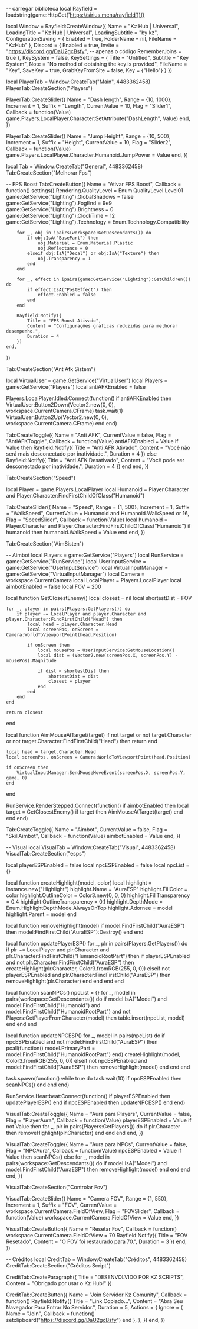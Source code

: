 -- carregar biblioteca
local Rayfield = loadstring(game:HttpGet('https://sirius.menu/rayfield'))()

local Window = Rayfield:CreateWindow({
    Name = "Kz Hub | Universal",
    LoadingTitle = "Kz Hub | Universal",
    LoadingSubtitle = "by kz",
    ConfigurationSaving = {
        Enabled = true,
        FolderName = nil,
        FileName = "KzHub"
    },
    Discord = {
    Enabled = true,
    Invite = "https://discord.gg/DaU2gcBsfy", -- apenas o código
    RememberJoins = true
},
    KeySystem = false,
    KeySettings = {
        Title = "Untitled",
        Subtitle = "Key System",
        Note = "No method of obtaining the key is provided",
        FileName = "Key",
        SaveKey = true,
        GrabKeyFromSite = false,
        Key = {"Hello"}
    }
})

local PlayerTab = Window:CreateTab("Main", 4483362458)
PlayerTab:CreateSection("Players")

PlayerTab:CreateSlider({
    Name = "Dash length",
    Range = {10, 1000},
    Increment = 1,
    Suffix = "Length",
    CurrentValue = 10,
    Flag = "Slider1",
    Callback = function(Value)
        game.Players.LocalPlayer.Character:SetAttribute("DashLength", Value)
    end,
})

PlayerTab:CreateSlider({
    Name = "Jump Height",
    Range = {10, 500},
    Increment = 1,
    Suffix = "Height",
    CurrentValue = 10,
    Flag = "Slider2",
    Callback = function(Value)
        game.Players.LocalPlayer.Character.Humanoid.JumpPower = Value
    end,
})

local Tab = Window:CreateTab("General", 4483362458)
Tab:CreateSection("Melhorar Fps")

-- FPS Boost
Tab:CreateButton({
    Name = "Ativar FPS Boost",
    Callback = function()
        settings().Rendering.QualityLevel = Enum.QualityLevel.Level01
        game:GetService("Lighting").GlobalShadows = false
        game:GetService("Lighting").FogEnd = 9e9
        game:GetService("Lighting").Brightness = 0
        game:GetService("Lighting").ClockTime = 12
        game:GetService("Lighting").Technology = Enum.Technology.Compatibility

        for _, obj in ipairs(workspace:GetDescendants()) do
            if obj:IsA("BasePart") then
                obj.Material = Enum.Material.Plastic
                obj.Reflectance = 0
            elseif obj:IsA("Decal") or obj:IsA("Texture") then
                obj.Transparency = 1
            end
        end

        for _, effect in ipairs(game:GetService("Lighting"):GetChildren()) do
            if effect:IsA("PostEffect") then
                effect.Enabled = false
            end
        end

        Rayfield:Notify({
            Title = "FPS Boost Ativado",
            Content = "Configurações gráficas reduzidas para melhorar desempenho.",
            Duration = 4
        })
    end,
})

Tab:CreateSection("Ant Afk Sistem")

local VirtualUser = game:GetService("VirtualUser")
local Players = game:GetService("Players")
local antiAFKEnabled = false

Players.LocalPlayer.Idled:Connect(function()
    if antiAFKEnabled then
        VirtualUser:Button2Down(Vector2.new(0, 0), workspace.CurrentCamera.CFrame)
        task.wait(1)
        VirtualUser:Button2Up(Vector2.new(0, 0), workspace.CurrentCamera.CFrame)
    end
end)

Tab:CreateToggle({
    Name = "Anti AFK",
    CurrentValue = false,
    Flag = "AntiAFKToggle",
    Callback = function(Value)
        antiAFKEnabled = Value
        if Value then
            Rayfield:Notify({
                Title = "Anti AFK Ativado",
                Content = "Você não será mais desconectado por inatividade.",
                Duration = 4
            })
        else
            Rayfield:Notify({
                Title = "Anti AFK Desativado",
                Content = "Você pode ser desconectado por inatividade.",
                Duration = 4
            })
        end
    end,
})

Tab:CreateSection("Speed")

local Player = game.Players.LocalPlayer
local Humanoid = Player.Character and Player.Character:FindFirstChildOfClass("Humanoid")

Tab:CreateSlider({
    Name = "Speed",
    Range = {1, 500},
    Increment = 1,
    Suffix = "WalkSpeed",
    CurrentValue = Humanoid and Humanoid.WalkSpeed or 16,
    Flag = "SpeedSlider",
    Callback = function(Value)
        local humanoid = Player.Character and Player.Character:FindFirstChildOfClass("Humanoid")
        if humanoid then
            humanoid.WalkSpeed = Value
        end
    end,
})

Tab:CreateSection("AimSisten")

-- Aimbot
local Players = game:GetService("Players")
local RunService = game:GetService("RunService")
local UserInputService = game:GetService("UserInputService")
local VirtualInputManager = game:GetService("VirtualInputManager")
local Camera = workspace.CurrentCamera
local LocalPlayer = Players.LocalPlayer
local aimbotEnabled = false
local FOV = 200

local function GetClosestEnemy()
    local closest = nil
    local shortestDist = FOV

    for _, player in pairs(Players:GetPlayers()) do  
        if player ~= LocalPlayer and player.Character and player.Character:FindFirstChild("Head") then  
            local head = player.Character.Head  
            local screenPos, onScreen = Camera:WorldToViewportPoint(head.Position)  

            if onScreen then  
                local mousePos = UserInputService:GetMouseLocation()  
                local dist = (Vector2.new(screenPos.X, screenPos.Y) - mousePos).Magnitude  

                if dist < shortestDist then  
                    shortestDist = dist  
                    closest = player  
                end  
            end  
        end  
    end  

    return closest
end

local function AimMouseAtTarget(target)
    if not target or not target.Character or not target.Character:FindFirstChild("Head") then return end

    local head = target.Character.Head  
    local screenPos, onScreen = Camera:WorldToViewportPoint(head.Position)  

    if onScreen then  
        VirtualInputManager:SendMouseMoveEvent(screenPos.X, screenPos.Y, game, 0)  
    end
end

RunService.RenderStepped:Connect(function()
    if aimbotEnabled then
        local target = GetClosestEnemy()
        if target then
            AimMouseAtTarget(target)
        end
    end
end)

Tab:CreateToggle({
    Name = "Aimbot",
    CurrentValue = false,
    Flag = "SkillAimbot",
    Callback = function(Value)
        aimbotEnabled = Value
    end,
})

-- Visual
local VisualTab = Window:CreateTab("Visual", 4483362458)
VisualTab:CreateSection("esps")

local playerESPEnabled = false
local npcESPEnabled = false
local npcList = {}

local function createHighlight(model, color)
    local highlight = Instance.new("Highlight")
    highlight.Name = "AuraESP"
    highlight.FillColor = color
    highlight.OutlineColor = Color3.new(0, 0, 0)
    highlight.FillTransparency = 0.4
    highlight.OutlineTransparency = 0.1
    highlight.DepthMode = Enum.HighlightDepthMode.AlwaysOnTop
    highlight.Adornee = model
    highlight.Parent = model
end

local function removeHighlight(model)
    if model:FindFirstChild("AuraESP") then
        model:FindFirstChild("AuraESP"):Destroy()
    end
end

local function updatePlayerESP()
    for _, plr in pairs(Players:GetPlayers()) do
        if plr ~= LocalPlayer and plr.Character and plr.Character:FindFirstChild("HumanoidRootPart") then
            if playerESPEnabled and not plr.Character:FindFirstChild("AuraESP") then
                createHighlight(plr.Character, Color3.fromRGB(255, 0, 0))
            elseif not playerESPEnabled and plr.Character:FindFirstChild("AuraESP") then
                removeHighlight(plr.Character)
            end
        end
    end
end

local function scanNPCs()
    npcList = {}
    for _, model in pairs(workspace:GetDescendants()) do
        if model:IsA("Model")
            and model:FindFirstChild("Humanoid")
            and model:FindFirstChild("HumanoidRootPart")
            and not Players:GetPlayerFromCharacter(model)
        then
            table.insert(npcList, model)
        end
    end
end

local function updateNPCESP()
    for _, model in pairs(npcList) do
        if npcESPEnabled and not model:FindFirstChild("AuraESP") then
            pcall(function()
                model.PrimaryPart = model:FindFirstChild("HumanoidRootPart")
            end)
            createHighlight(model, Color3.fromRGB(255, 0, 0))
        elseif not npcESPEnabled and model:FindFirstChild("AuraESP") then
            removeHighlight(model)
        end
    end
end

task.spawn(function()
    while true do
        task.wait(10)
        if npcESPEnabled then
            scanNPCs()
        end
    end
end)

RunService.Heartbeat:Connect(function()
    if playerESPEnabled then updatePlayerESP() end
    if npcESPEnabled then updateNPCESP() end
end)

VisualTab:CreateToggle({
    Name = "Aura para Players",
    CurrentValue = false,
    Flag = "PlayerAura",
    Callback = function(Value)
        playerESPEnabled = Value
        if not Value then
            for _, plr in pairs(Players:GetPlayers()) do
                if plr.Character then removeHighlight(plr.Character) end
            end
        end
    end,
})

VisualTab:CreateToggle({
    Name = "Aura para NPCs",
    CurrentValue = false,
    Flag = "NPCAura",
    Callback = function(Value)
        npcESPEnabled = Value
        if Value then
            scanNPCs()
        else
            for _, model in pairs(workspace:GetDescendants()) do
                if model:IsA("Model") and model:FindFirstChild("AuraESP") then
                    removeHighlight(model)
                end
            end
        end
    end,
})

VisualTab:CreateSection("Controlar Fov")

VisualTab:CreateSlider({
    Name = "Camera FOV",
    Range = {1, 550},
    Increment = 1,
    Suffix = "FOV",
    CurrentValue = workspace.CurrentCamera.FieldOfView,
    Flag = "FOVSlider",
    Callback = function(Value)
        workspace.CurrentCamera.FieldOfView = Value
    end,
})

VisualTab:CreateButton({
    Name = "Resetar Fov",
    Callback = function()
        workspace.CurrentCamera.FieldOfView = 70
        Rayfield:Notify({
            Title = "FOV Resetado",
            Content = "O FOV foi restaurado para 70.",
            Duration = 3
        })
    end,
})

-- Créditos
local CreditTab = Window:CreateTab("Créditos", 4483362458)
CreditTab:CreateSection("Créditos Script")

CreditTab:CreateParagraph({
    Title = "DESENVOLVIDO POR KZ SCRIPTS",
    Content = "Obrigado por usar o Kz Hub!"
})

CreditTab:CreateButton({
    Name = "Join Servidor Kz Comunity",
    Callback = function()
        Rayfield:Notify({
            Title = "Link Copiado...",
            Content = "Abra Seu Navegador Para Entrar No Servidor.",
            Duration = 5,
            Actions = {
                Ignore = {
                    Name = "Join",
                    Callback = function()
                        setclipboard("https://discord.gg/DaU2gcBsfy")
                    end
                },
            },
        })
    end,
})
